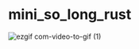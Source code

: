 # mini_so_long_rust

![ezgif com-video-to-gif (1)](https://github.com/faruktinaz/mini_so_long_rust/assets/114104599/60a9766e-679e-41cc-8420-ed0522be510f)
